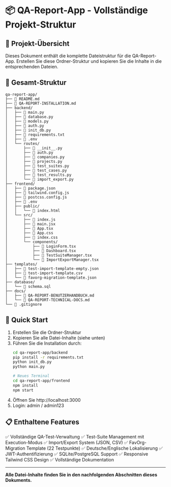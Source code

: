 # 📦 QA-Report-App - Vollständige Projekt-Struktur

## 🎯 Projekt-Übersicht
Dieses Dokument enthält die komplette Dateistruktur für die QA-Report-App.
Erstellen Sie diese Ordner-Struktur und kopieren Sie die Inhalte in die entsprechenden Dateien.

## 📁 Gesamt-Struktur
```
qa-report-app/
├── 📄 README.md
├── 📄 QA-REPORT-INSTALLATION.md
├── backend/
│   ├── 📄 main.py
│   ├── 📄 database.py
│   ├── 📄 models.py
│   ├── 📄 auth.py
│   ├── 📄 init_db.py
│   ├── 📄 requirements.txt
│   ├── 📄 .env
│   └── routes/
│       ├── 📄 __init__.py
│       ├── 📄 auth.py
│       ├── 📄 companies.py
│       ├── 📄 projects.py
│       ├── 📄 test_suites.py
│       ├── 📄 test_cases.py
│       ├── 📄 test_results.py
│       └── 📄 import_export.py
├── frontend/
│   ├── 📄 package.json
│   ├── 📄 tailwind.config.js
│   ├── 📄 postcss.config.js
│   ├── 📄 .env
│   ├── public/
│   │   └── 📄 index.html
│   └── src/
│       ├── 📄 index.js
│       ├── 📄 main.jsx
│       ├── 📄 App.tsx
│       ├── 📄 App.css
│       ├── 📄 index.css
│       └── components/
│           ├── 📄 LoginForm.tsx
│           ├── 📄 Dashboard.tsx
│           ├── 📄 TestSuiteManager.tsx
│           └── 📄 ImportExportManager.tsx
├── templates/
│   ├── 📄 test-import-template-empty.json
│   ├── 📄 test-import-template.csv
│   └── 📄 favorg-migration-template.json
├── database/
│   └── 📄 schema.sql
├── docs/
│   ├── 📄 QA-REPORT-BENUTZERHANDBUCH.md
│   └── 📄 QA-REPORT-TECHNICAL-DOCS.md
└── 📄 .gitignore
```

## 🚀 Quick Start
1. Erstellen Sie die Ordner-Struktur
2. Kopieren Sie alle Datei-Inhalte (siehe unten)
3. Führen Sie die Installation durch:
   ```bash
   cd qa-report-app/backend
   pip install -r requirements.txt
   python init_db.py
   python main.py
   
   # Neues Terminal
   cd qa-report-app/frontend
   npm install
   npm start
   ```
4. Öffnen Sie http://localhost:3000
5. Login: admin / admin123

## 📋 Enthaltene Features
✅ Vollständige QA-Test-Verwaltung
✅ Test-Suite Management mit Execution-Modus
✅ Import/Export System (JSON, CSV)
✅ FavOrg-Migration Template (22 Testpunkte)
✅ Deutsche/Englische Lokalisierung
✅ JWT-Authentifizierung
✅ SQLite/PostgreSQL Support
✅ Responsive Tailwind CSS Design
✅ Vollständige Dokumentation

---

**Alle Datei-Inhalte finden Sie in den nachfolgenden Abschnitten dieses Dokuments.**